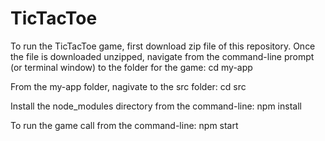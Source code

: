 # TicTacToe

To run the TicTacToe game, first download zip file of this repository. Once the file is downloaded unzipped, navigate from the command-line prompt (or terminal window) to the folder for the game:
cd my-app

From the my-app folder, nagivate to the src folder:
cd src

Install the node_modules directory from the command-line:
npm install

To run the game call from the command-line:
npm start
